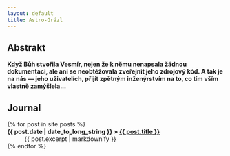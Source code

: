```yaml
---
layout: default
title: Astro-Grázl
---
```


## Abstrakt

**Když Bůh stvořila Vesmír, nejen že k němu nenapsala žádnou dokumentaci, ale ani se neobtěžovala zveřejnit jeho zdrojový kód. A tak je na nás &mdash; jeho uživatelích, přijít zpětným inženýrstvím na to, co tím vším vlastně zamýšlela...**


<div id="home">
  <h2>Journal</h2>
  <dl class="posts">
    {% for post in site.posts %}
      <dt><b><time datetime="{{ post.date }}">{{ post.date | date_to_long_string }}</time> &raquo; <a href="{{ post.url }}">{{ post.title }}</a></b>
      </dt>
      <dd>{{ post.excerpt | markdownify }}</dd>
    {% endfor %}
  </dl>
</div>

